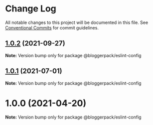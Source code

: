 # Change Log

All notable changes to this project will be documented in this file.
See [Conventional Commits](https://conventionalcommits.org) for commit guidelines.

## [1.0.2](https://github.com/bloggerpack/bloggerpack/compare/@bloggerpack/eslint-config@1.0.1...@bloggerpack/eslint-config@1.0.2) (2021-09-27)

**Note:** Version bump only for package @bloggerpack/eslint-config





## [1.0.1](https://github.com/bloggerpack/bloggerpack/compare/@bloggerpack/eslint-config@1.0.0...@bloggerpack/eslint-config@1.0.1) (2021-07-01)

**Note:** Version bump only for package @bloggerpack/eslint-config





# 1.0.0 (2021-04-20)

**Note:** Version bump only for package @bloggerpack/eslint-config
